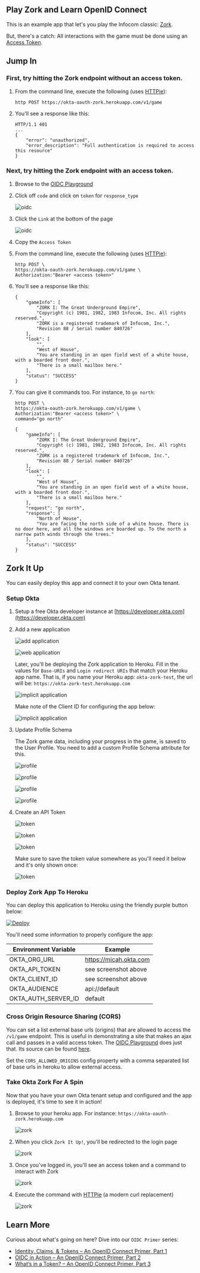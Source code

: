 ## Play Zork and Learn OpenID Connect

This is an example app that let's you play the Infocom classic: [Zork](https://en.wikipedia.org/wiki/Zork).

But, there's a catch: All interactions with the game must be done using an [Access Token](https://developer.okta.com/blog/2017/07/25/oidc-primer-part-1#all-about-tokens).

## Jump In

### First, try hitting the Zork endpoint without an access token.

1. From the command line, execute the following (uses [HTTPie](https://httpie.org)):

    ```
    http POST https://okta-oauth-zork.herokuapp.com/v1/game
    ```
    
2. You'll see a response like this:

    ```
    HTTP/1.1 401
    ...
    {
        "error": "unauthorized",
        "error_description": "Full authentication is required to access this resource"
    }
    ```

### Next, try hitting the Zork endpoint with an access token.

1. Browse to the [OIDC Playground](https://okta-oidc-fun.herokuapp.com)    
2. Click off `code` and click on `token` for `response_type`

    ![oidc](images/oidc_step1.png)

3. Click the `Link` at the bottom of the page

    ![oidc](images/oidc_step2.png)
    
4. Copy the `Access Token`
5. From the command line, execute the following (uses [HTTPie](https://httpie.org)):

    ```
    http POST \
    https://okta-oauth-zork.herokuapp.com/v1/game \
    Authorization:"Bearer <access token>"
    ```  

6. You'll see a response like this:

    ```
    {
        "gameInfo": [
            "ZORK I: The Great Underground Empire",
            "Copyright (c) 1981, 1982, 1983 Infocom, Inc. All rights reserved.",
            "ZORK is a registered trademark of Infocom, Inc.",
            "Revision 88 / Serial number 840726"
        ],
        "look": [
            "",
            "West of House",
            "You are standing in an open field west of a white house, with a boarded front door.",
            "There is a small mailbox here."
        ],
        "status": "SUCCESS"
    }
    ```
    
7. You can give it commands too. For instance, to `go north`:

    ```
    http POST \
    https://okta-oauth-zork.herokuapp.com/v1/game \
    Authorization:"Bearer <access token>" \
    command="go north"
    ```
    
    ```
    {
        "gameInfo": [
            "ZORK I: The Great Underground Empire",
            "Copyright (c) 1981, 1982, 1983 Infocom, Inc. All rights reserved.",
            "ZORK is a registered trademark of Infocom, Inc.",
            "Revision 88 / Serial number 840726"
        ],
        "look": [
            "",
            "West of House",
            "You are standing in an open field west of a white house, with a boarded front door.",
            "There is a small mailbox here."
        ],
        "request": "go north",
        "response": [
            "North of House",
            "You are facing the north side of a white house. There is no door here, and all the windows are boarded up. To the north a narrow path winds through the trees."
        ],
        "status": "SUCCESS"
    }
    ```    
    
    
## Zork It Up

You can easily deploy this app and connect it to your own Okta tenant.

### Setup Okta

1. Setup a free Okta developer instance at [https://developer.okta.com](https://developer.okta.com)
2. Add a new application

    ![add application](images/applications-1.png)
    
    ![web application](images/applications-2.png)
    
    Later, you'll be deploying the Zork application to Heroku. Fill in the values for `Base-URIs` and
    `Login redirect URIs` that match your Heroku app name. That is, if you name your Heroku app:
    `okta-zork-test`, the url will be: `https://okta-zork-test.herokuapp.com`

    ![implicit application](images/applications-3.png)
    
    Make note of the Client ID for configuring the app below:
    
    ![implicit application](images/applications-4.png)
    
3. Update Profile Schema

    The Zork game data, including your progress in the game, is saved to the User Profile. You need to add a custom
    Profile Schema attribute for this.
    
    ![profile](images/profile-1.png)
    
    ![profile](images/profile-2.png)
    
    ![profile](images/profile-3.png)
    
    ![profile](images/profile-4.png)
    
4. Create an API Token

    ![token](images/token-1.png)
    
    ![token](images/token-2.png)
    
    ![token](images/token-3.png)
    
    Make sure to save the token value somewhere as you'll need it below and it's only shown once:
    
    ![token](images/token-4.png)
    
    
### Deploy Zork App To Heroku

You can deploy this application to Heroku using the friendly purple button below:

[![Deploy](https://www.herokucdn.com/deploy/button.svg)](https://heroku.com/deploy)

You'll need some information to properly configure the app:

| Environment Variable | Example                |
|----------------------|------------------------|
| OKTA_ORG_URL         | https://micah.okta.com |
| OKTA_API_TOKEN       | see screenshot above   |
| OKTA_CLIENT_ID       | see screenshot above   |
| OKTA_AUDIENCE        | api://default          |
| OKTA_AUTH_SERVER_ID  | default                |

### Cross Origin Resource Sharing (CORS)

You can set a list external base urls (origins) that are allowed to access the `/v1/game` endpoint. This is useful in 
demonstrating a site that makes an ajax call and passes in a valid access token. 
The [OIDC Playground](https://okta-oidc-fun.herokuapp.com) does just that. Its source can be found
[here](https://github.com/oktadeveloper/okta-oidc-flows-example).

Set the `CORS_ALLOWED_ORIGINS` config property with a comma separated list of base urls in heroku to allow external 
access.

### Take Okta Zork For A Spin

Now that you have your own Okta tenant setup and configured and the app is deployed, it's time to see it in action!

1. Browse to your heroku app. For instance: `https://okta-oauth-zork.herokuapp.com`

    ![zork](images/zork-1.png)
    
2. When you click `Zork It Up!`, you'll be redirected to the login page

    ![zork](images/zork-2.png)
    
3. Once you've logged in, you'll see an access token and a command to interact with Zork

    ![zork](images/zork-3.png) 

4. Execute the command with [HTTPie]() (a modern curl replacement)

    ![zork](images/zork-4.gif)

## Learn More

Curious about what's going on here? Dive into our `OIDC Primer` series:

* [Identity, Claims, & Tokens – An OpenID Connect Primer, Part 1](https://developer.okta.com/blog/2017/07/25/oidc-primer-part-1)
* [OIDC in Action – An OpenID Connect Primer, Part 2](https://developer.okta.com/blog/2017/07/25/oidc-primer-part-2)
* [What’s in a Token? – An OpenID Connect Primer, Part 3](https://developer.okta.com/blog/2017/08/01/oidc-primer-part-3)
